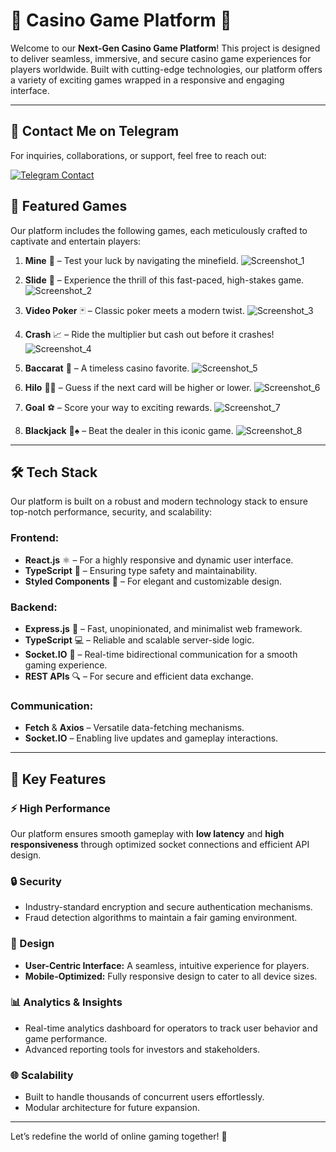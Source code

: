 # 🎲 Casino Game Platform 🚀

Welcome to our **Next-Gen Casino Game Platform**! This project is designed to deliver seamless, immersive, and secure casino game experiences for players worldwide. Built with cutting-edge technologies, our platform offers a variety of exciting games wrapped in a responsive and engaging interface.

---

## 📩 Contact Me on Telegram

For inquiries, collaborations, or support, feel free to reach out:

[![Telegram Contact](https://img.shields.io/badge/Telegram-Contact%20Me-blue?logo=telegram&style=for-the-badge)](https://t.me/cashblaze127)


## 🌟 Featured Games
Our platform includes the following games, each meticulously crafted to captivate and entertain players:

1. **Mine** 💎 – Test your luck by navigating the minefield.
![Screenshot_1](https://github.com/user-attachments/assets/a6ff5282-c910-4d9c-8695-4fac502bc633)

2. **Slide** 🎢 – Experience the thrill of this fast-paced, high-stakes game.
![Screenshot_2](https://github.com/user-attachments/assets/bc45578d-8d0a-40a5-9cfa-1ae353040ed0)

3. **Video Poker** 🃏 – Classic poker meets a modern twist.
![Screenshot_3](https://github.com/user-attachments/assets/9f1390fc-ceaa-4bf3-8d54-89b62ce5842b)

4. **Crash** 📈 – Ride the multiplier but cash out before it crashes!
![Screenshot_4](https://github.com/user-attachments/assets/a3993345-fbe5-42a2-a9d2-7bde4798c54d)

5. **Baccarat** 🥂 – A timeless casino favorite.
![Screenshot_5](https://github.com/user-attachments/assets/4e7844d0-a6ae-4cf7-85c2-34e02224875a)

6. **Hilo** 🔺🔻 – Guess if the next card will be higher or lower.
![Screenshot_6](https://github.com/user-attachments/assets/bbe6366d-f74b-4366-8ff7-4e13dbe6078f)

7. **Goal** ⚽ – Score your way to exciting rewards.
![Screenshot_7](https://github.com/user-attachments/assets/0c155e52-2912-47f1-a407-5103aa984b27)

8. **Blackjack** 🖤♠️ – Beat the dealer in this iconic game.
![Screenshot_8](https://github.com/user-attachments/assets/324d3db4-860f-4d1f-aac9-3829a3ed47d3)

---

## 🛠️ Tech Stack
Our platform is built on a robust and modern technology stack to ensure top-notch performance, security, and scalability:

### Frontend:
- **React.js** ⚛️ – For a highly responsive and dynamic user interface.
- **TypeScript** 📘 – Ensuring type safety and maintainability.
- **Styled Components** 🎨 – For elegant and customizable design.

### Backend:
- **Express.js** 🚀 – Fast, unopinionated, and minimalist web framework.
- **TypeScript** 💻 – Reliable and scalable server-side logic.
- **Socket.IO** 🔌 – Real-time bidirectional communication for a smooth gaming experience.
- **REST APIs** 🔍 – For secure and efficient data exchange.

### Communication:
- **Fetch** & **Axios** – Versatile data-fetching mechanisms.
- **Socket.IO** – Enabling live updates and gameplay interactions.

---

## 🎯 Key Features
### ⚡ High Performance
Our platform ensures smooth gameplay with **low latency** and **high responsiveness** through optimized socket connections and efficient API design.

### 🔒 Security
- Industry-standard encryption and secure authentication mechanisms.
- Fraud detection algorithms to maintain a fair gaming environment.

### 🎨 Design
- **User-Centric Interface:** A seamless, intuitive experience for players.
- **Mobile-Optimized:** Fully responsive design to cater to all device sizes.

### 📊 Analytics & Insights
- Real-time analytics dashboard for operators to track user behavior and game performance.
- Advanced reporting tools for investors and stakeholders.

### 🌐 Scalability
- Built to handle thousands of concurrent users effortlessly.
- Modular architecture for future expansion.

---

Let’s redefine the world of online gaming together! 🌟
